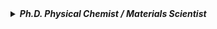 <details>
<summary><strong><em>Ph.D. Physical Chemist / Materials Scientist</em></strong></summary>
</br>
R&D experience across <em>academic, government, and industrial settings</em>. Teaching/Training Chemistry, Materials Sci, & Math from secondary (Gr 6-12) to higher ed (MS/PhD).

Physical/analytical/materials chemist in nanotechnology, specifically __*optical spectroscopy of carbon nanomaterials*__. Interested in spectroscopic studies of single-walled carbon nanotubes, graphenes, fullerenes, and metal-organic frameworks for varied applications including optoelectronics, hydrogen storage technologies, and biomedicine. Prior chemical research experience in combustion and atmospheric chemistry using both experimental and theoretical techniques. Additionally, extensive teaching experience at both secondary and post-secondary levels in mathematics, chemistry and general science education. Interested in furthering chemical research in renewable energy, electronics, and biomedicine through the use of nanotechnology and nanomaterials.

<details>
<summary>__Specialties__:</summary>
</br>
+ optical spectroscopy (__*UV/Vis/NIR/Raman*__)
+ laser techniques (__*cw/pulsed*__)
+ instrumentation design/development (__*hardware/software*__)
+ computer programming (*__MATLAB/LabView__ mastery, __Python/C++/C#__ learning*)
+ computational chemistry methods (*__ab initio__ HF-based & higher order electron correlation methods, __DFT__, __MM__*) 
+ chemical education (__*secondary/higher-ed*__)

</details>

</details>